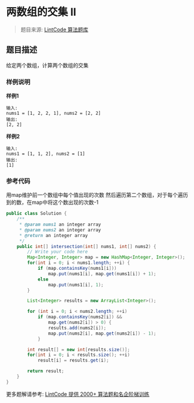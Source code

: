 # 两数组的交集 II
 > 题目来源: [LintCode 算法题库](https://www.lintcode.com/problem/intersection-of-two-arrays-ii/?utm_source=sc-github-wzz)
 ## 题目描述
 给定两个数组，计算两个数组的交集
 ### 样例说明
 **样例1**

```
输入: 
nums1 = [1, 2, 2, 1], nums2 = [2, 2]
输出: 
[2, 2]
```

**样例2**

```
输入: 
nums1 = [1, 1, 2], nums2 = [1]
输出: 
[1]
```
 ### 参考代码
 用map维护前一个数组中每个值出现的次数
然后遍历第二个数组，对于每个遍历到的数，在map中将这个数出现的次数-1
```java
public class Solution {
    /**
     * @param nums1 an integer array
     * @param nums2 an integer array
     * @return an integer array
     */
    public int[] intersection(int[] nums1, int[] nums2) {
        // Write your code here
        Map<Integer, Integer> map = new HashMap<Integer, Integer>();
        for(int i = 0; i < nums1.length; ++i) {
            if (map.containsKey(nums1[i]))
                map.put(nums1[i], map.get(nums1[i]) + 1); 
            else
                map.put(nums1[i], 1);
        }

        List<Integer> results = new ArrayList<Integer>();

        for (int i = 0; i < nums2.length; ++i)
            if (map.containsKey(nums2[i]) &&
                map.get(nums2[i]) > 0) {
                results.add(nums2[i]);
                map.put(nums2[i], map.get(nums2[i]) - 1); 
            }

        int result[] = new int[results.size()];
        for(int i = 0; i < results.size(); ++i)
            result[i] = results.get(i);

        return result;
    }
}
```
 更多题解请参考: [LintCode 提供 2000+ 算法题和名企阶梯训练](https://www.lintcode.com/problem/?utm_source=sc-github-wzz)